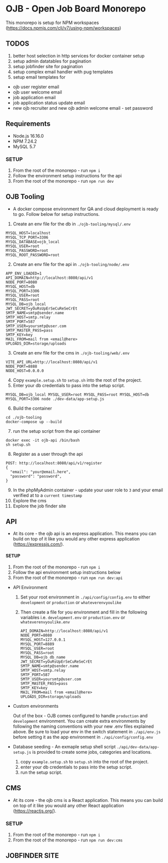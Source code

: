 # OJB - Open Job Board Monorepo

This monorepo is setup for NPM workspaces (https://docs.npmjs.com/cli/v7/using-npm/workspaces)

## TODOS

1. better host selection in http services for docker container setup
2. setup admin datatables for pagination
3. setup jobfinder site for pagination
4. setup complex email handler with pug templates
5. setup email templates for 
  - ojb user register email
  - ojb user welcome email
  - job application email
  - job application status update email
  - new ojb recruiter and new ojb admin welcome email - set password

## Requirements

- Node.js 16.16.0
- NPM 7.24.2
- MySQL 5.7

### SETUP

1. From the root of the monorepo - run `npm i`
2. Follow the environment setup instructions for the api
3. From the root of the monorepo - run `npm run dev`

## OJB Tooling

- A docker compose environment for QA and cloud deployment is ready to go. Follow below for setup instructions.

1.  Create an env file for the db in `./ojb-tooling/mysql/.env`

```
MYSQL_HOST=localhost
MYSQL_TCP_PORT=3306
MYSQL_DATABASE=ojb_local
MYSQL_USER=root
MYSQL_PASSWORD=root
MYSQL_ROOT_PASSWORD=root
```

2.  Create an env file for the api in `./ojb-tooling/node/.env`

```
APP_ENV_LOADED=1
API_DOMAIN=http://localhost:8080/api/v1
NODE_PORT=8080
MYSQL_HOST=db
MYSQL_PORT=3306
MYSQL_USER=root
MYSQL_PASS=root
MYSQL_DB=ojb_local
JWT_SECRET=yOuRsUpErSeCuReSeCrEt
SMTP_NAME=smtp@sender.name
SMTP_HOST=smtp.relay
SMTP_PORT=587
SMTP_USER=yoursmtp@user.com
SMTP_MASTER_PASS=pass
SMTP_KEY=key
MAIL_FROM=mail from <email@here>
UPLOADS_DIR=storage/uploads
```

3. Create an env file for the cms in `./ojb-tooling/web/.env`

```
VITE_API_URL=http://localhost:8080/api/v1
NODE_PORT=8888
NODE_HOST=0.0.0.0
```

4.  Copy `example.setup.sh` to `setup.sh` into the root of the project.
5.  Enter your db credentials to pass into the setup script.

```
MYSQL_DB=ojb_local MYSQL_USER=root MYSQL_PASS=root MYSQL_HOST=db MYSQL_PORT=3306 node ./dev-data/app-setup.js
```

6.  Build the container

```
cd ./ojb-tooling
docker-compose up --build
```

7.  run the setup script from the api container

```
docker exec -it ojb-api /bin/bash
sh setup.sh
```

8. Register as a user through the api

```
POST: http://localhost:8080/api/v1/register
{
  "email": "your@email.here",
  "password": "password",
}
```

9. In the phpMyAdmin container - update your user role to `3` and your email verified at to a `current timestamp`
10. Explore the cms
11. Explore the job finder site

## API

- At its core - the ojb api is an express application. This means you can build on top of it like you would any other express application (https://expressjs.com/).

#### SETUP

1. From the root of the monorepo - run `npm i`
2. Follow the api environment setup instructions below
3. From the root of the monorepo - run `npm run dev:api`

- API Environment

  1. Set your root environment in `./api/config/config.env` to either `development` or `production` or `whateverenvyoulike`
  2. Then create a file for you environment and fill in the following variables i.e. `development.env` or `production.env` or `whateverenvyoulike.env`

     ```
     API_DOMAIN=http://localhost:8080/api/v1
     NODE_PORT=8080
     MYSQL_HOST=127.0.0.1
     MYSQL_PORT=8889
     MYSQL_USER=root
     MYSQL_PASS=root
     MYSQL_DB=ojb_db_name
     JWT_SECRET=yOuRsUpErSeCuReSeCrEt
     SMTP_NAME=smtp@sender.name
     SMTP_HOST=smtp.relay
     SMTP_PORT=587
     SMTP_USER=yoursmtp@user.com
     SMTP_MASTER_PASS=pass
     SMTP_KEY=key
     MAIL_FROM=mail from <email@here>
     UPLOADS_DIR=storage/uploads
     ```

- Custom environments

  Out of the box - OJB comes configured to handle `production` and `development` environment. You can create extra environments by following the naming conventions with your new .env files explained above. Be sure to load your env in the switch statement in `./api/env.js` before setting it as the app environment in `./api/config/config.env`

- Database seeding - An exmaple setup shell script `./api/dev-data/app-setup.js` is provided to create some jobs, categories and locations.

  1. copy `example.setup.sh` to `setup.sh` into the root of the project.
  2. enter your db credentials to pass into the setup script.
  3. run the setup script.

## CMS

- At its core - the ojb cms is a React application. This means you can build on top of it like you would any other React application (https://reactjs.org/).

### SETUP

1. From the root of the monorepo - run `npm i`
2. From the root of the monorepo - run `npm run dev:cms`

## JOBFINDER SITE
